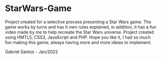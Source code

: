# StarWars-Game

  Project created for a selective process presenting a Star Wars game. The game works by turns and has it own rules explained, in addition, it has a fun video made by me to help recreate the Star Wars universe.
  Project created using HMTL5, CSS3, JavaScript and PHP.
  Hope you like it, I had so much fun making this game; always having more and more ideias to implement.
  
  Gabriel Santos - Jan/2022

